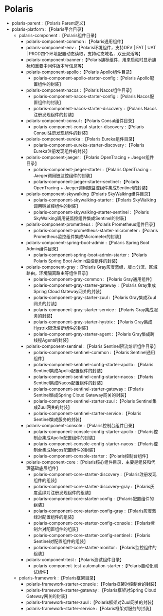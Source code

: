 # Polaris

- polaris-parent :【Polaris Parent定义】
- polaris-platform :【Polaris平台目录】
    - polaris-component :【Polaris组件目录】
        - polaris-component-common :【Polaris通用组件】
        - polaris-component-env :【Polaris环境组件，支持DEV | FAT | UAT | PROD四个环境配置动态读取，支持动态域名，双云双活等】
        - polaris-component-banner :【Polaris旗标组件，用来启动时显示旗标和重要中间件版本号信息等】
        - polaris-component-apollo :【Polaris Apollo组件目录】
            - polaris-component-apollo-starter-config :【Polaris Apollo配置组件的封装】
        - polaris-component-nacos :【Polaris Nacos组件目录】
            - polaris-component-nacos-starter-config :【Polaris Nacos配置组件的封装】
            - polaris-component-nacos-starter-discovery :【Polaris Nacos注册发现组件的封装】
        - polaris-component-consul :【Polaris Consul组件目录】
            - polaris-component-consul-starter-discovery :【Polaris Consul注册发现组件的封装】
        - polaris-component-eureka :【Polaris Eureka组件目录】
            - polaris-component-eureka-starter-discovery :【Polaris Eureka注册发现组件的封装】
        - polaris-component-jaeger :【Polaris OpenTracing + Jaeger组件目录】
            - polaris-component-jaeger-starter :【Polaris OpenTracing + Jaeger调用链监控组件的封装】
            - polaris-component-jaeger-starter-sentinel :【Polaris OpenTracing + Jaeger调用链监控组件集成Sentinel的封装】
        - polaris-component-skywalking【Polaris SkyWalking组件目录】
            - polaris-component-skywalking-starter :【Polaris SkyWalking调用链监控组件的封装】
            - polaris-component-skywalking-starter-sentinel :【Polaris SkyWalking调用链监控组件集成Sentinel的封装】
        - polaris-component-prometheus :【Polaris Prometheus组件目录】
            - polaris-component-prometheus-starter-micrometer :【Polaris Prometheus监控组件集成Micrometer的封装】
        - polaris-component-spring-boot-admin :【Polaris Spring Boot Admin组件目录】
            - polaris-component-spring-boot-admin-starter :【Polaris Polaris Spring Boot Admin监控组件的封装】
        - polaris-component-gray :【Polaris Gray灰度蓝绿，版本分流，区域路由，环境隔离路由等组件目录】
            - polaris-component-gray-common :【Polaris Gray通用组件】
            - polaris-component-gray-starter-gateway :【Polaris Gray集成Spring Cloud Gateway网关的封装】
            - polaris-component-gray-starter-zuul :【Polaris Gray集成Zuul网关的封装】
            - polaris-component-gray-starter-service :【Polaris Gray集成服务的封装】
            - polaris-component-gray-starter-hystrix :【Polaris Gray集成Hystrix限流熔断组件的封装】
            - polaris-component-gray-starter-agent :【Polaris Gray集成跨线程Agent的封装】
        - polaris-component-sentinel :【Polaris Sentinel限流熔断组件目录】
            - polaris-component-sentinel-common :【Polaris Sentinel通用组件】
            - polaris-component-sentinel-config-starter-apollo :【Polaris Sentinel集成Apollo配置组件的封装】
            - polaris-component-sentinel-config-starter-nacos :【Polaris Sentinel集成Nacos配置组件的封装】
            - polaris-component-sentinel-starter-gateway :【Polaris Sentinel集成Spring Cloud Gateway网关的封装】
            - polaris-component-sentinel-starter-zuul :【Polaris Sentinel集成Zuul网关的封装】
            - polaris-component-sentinel-starter-service :【Polaris Sentinel集成服务的封装】
        - polaris-component-console :【Polaris控制台组件目录】
            - polaris-component-console-config-starter-apollo :【Polaris控制台集成Apollo配置组件的封装】
            - polaris-component-console-config-starter-nacos :【Polaris控制台集成Nacos配置组件的封装】
            - polaris-component-console-starter :【Polaris控制台组件】
        - polaris-component-core :【Polaris核心组件目录，主要是组装和代理基础底层组件】
            - polaris-component-core-starter-discovery :【Polaris注册发现组件的组装】
            - polaris-component-core-starter-discovery-gray :【Polaris灰度蓝绿对注册发现组件的组装】
            - polaris-component-core-starter-config :【Polaris配置组件的组装】
            - polaris-component-core-starter-config-gray :【Polaris灰度蓝绿对配置组件的组装】
            - polaris-component-core-starter-config-console :【Polaris控制台对配置组件的组装】
            - polaris-component-core-starter-config-sentinel :【Polaris Sentinel对配置组件的组装】
            - polaris-component-core-starter-monitor :【Polaris监控组件的组装】
        - polaris-component-test :【Polaris测试组件目录】
            - polaris-component-test-automation-starter :【Polaris自动化测试组件】
    - polaris-framework :【Polaris框架目录】
        - polaris-framework-starter-console :【Polaris框架对控制台的封装】
        - polaris-framework-starter-gateway :【Polaris框架对Spring Cloud Gateway网关的封装】
        - polaris-framework-starter-zuul :【Polaris框架对Zuul网关的封装】
        - polaris-framework-starter-service :【Polaris框架对服务的封装】